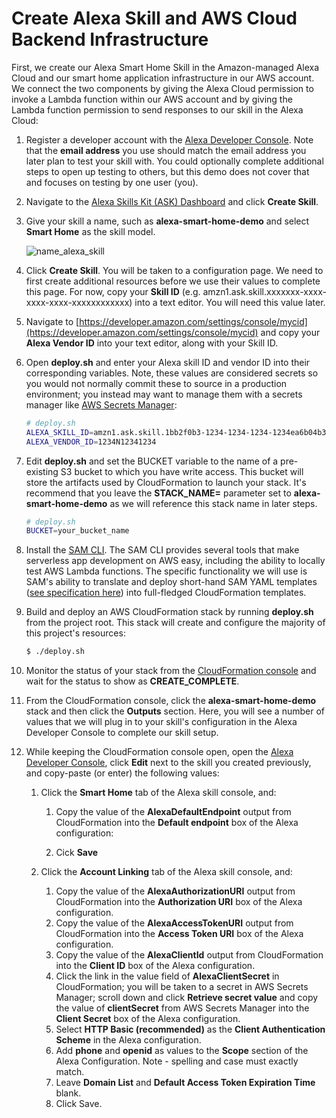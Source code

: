 # Create Alexa Skill and AWS Cloud Backend Infrastructure

First, we create our Alexa Smart Home Skill in the Amazon-managed Alexa Cloud and our smart home application infrastructure in our AWS account. We connect the two components by giving the Alexa Cloud permission to invoke a Lambda function within our AWS account and by giving the Lambda function permission to send responses to our skill in the Alexa Cloud:

1. Register a developer account with the [Alexa Developer Console](https://developer.amazon.com/). Note that the **email address** you use should match the email address you later plan to test your skill with. You could optionally complete additional steps to open up testing to others, but this demo does not cover that and focuses on testing by one user (you). 

2. Navigate to the [Alexa Skills Kit (ASK) Dashboard](https://developer.amazon.com/alexa/console/ask) and click **Create Skill**.

3. Give your skill a name, such as **alexa-smart-home-demo** and select **Smart Home** as the skill model. 

    ![name_alexa_skill]

    [name_alexa_skill]: ./../images/name_alexa_skill.png

4. Click **Create Skill**. You will be taken to a configuration page. We need to first create additional resources before we use their values to complete this page. For now, copy your **Skill ID** (e.g. amzn1.ask.skill.xxxxxxx-xxxx-xxxx-xxxx-xxxxxxxxxxxx) into a text editor. You will need this value later.

5. Navigate to [https://developer.amazon.com/settings/console/mycid](https://developer.amazon.com/settings/console/mycid) and copy your **Alexa Vendor ID** into your text editor, along with your Skill ID. 

6. Open **deploy.sh** and enter your Alexa skill ID and vendor ID into their corresponding variables. Note, these values are considered secrets so you would not normally commit these to source in a production environment; you instead may want to manage them with a secrets manager like [AWS Secrets Manager](https://aws.amazon.com/secrets-manager/):

    ```sh
    # deploy.sh
    ALEXA_SKILL_ID=amzn1.ask.skill.1bb2f0b3-1234-1234-1234-1234ea6b04b3
    ALEXA_VENDOR_ID=1234N12341234
    ```

7. Edit **deploy.sh** and set the BUCKET variable to the name of a pre-existing S3 bucket to which you have write access. This bucket will store the artifacts used by CloudFormation to launch your stack. It's recommend that you leave the **STACK_NAME=** parameter set to **alexa-smart-home-demo** as we will reference this stack name in later steps. 

    ```sh
    # deploy.sh
    BUCKET=your_bucket_name
    ```

8. Install the [SAM CLI](https://docs.aws.amazon.com/serverless-application-model/latest/developerguide/serverless-sam-cli-install.html). The SAM CLI provides several tools that make serverless app development on AWS easy, including the ability to locally test AWS Lambda functions. The specific functionality we will use is SAM's ability to translate and deploy short-hand SAM YAML templates ([see specification here](https://github.com/awslabs/serverless-application-model/blob/master/versions/2016-10-31.md)) into full-fledged CloudFormation templates. 

10. Build and deploy an AWS CloudFormation stack by running **deploy.sh** from the project root. This stack will create and configure the majority of this project's resources:

    ```sh
    $ ./deploy.sh
    ```

11. Monitor the status of your stack from the [CloudFormation console](https://console.aws.amazon.com/cloudformation/) and wait for the status to show as **CREATE_COMPLETE**. 

12. From the CloudFormation console, click the **alexa-smart-home-demo** stack and then click the **Outputs** section. Here, you will see a number of values that we will plug in to your skill's configuration in the Alexa Developer Console to complete our skill setup. 

13. While keeping the CloudFormation console open, open the [Alexa Developer Console](https://developer.amazon.com/alexa/console/ask/), click **Edit** next to the skill you created previously, and copy-paste (or enter) the following values:

    1. Click the **Smart Home** tab of the Alexa skill console, and: 

        1. Copy the value of the **AlexaDefaultEndpoint** output from CloudFormation into the **Default endpoint** box of the Alexa configuration:

        2. Cick **Save**

    2. Click the **Account Linking** tab of the Alexa skill console, and: 

        1. Copy the value of the **AlexaAuthorizationURI** output from CloudFormation into the **Authorization URI** box of the Alexa configuration.
        2. Copy the value of the **AlexaAccessTokenURI** output from CloudFormation into the **Access Token URI** box of the Alexa configuration.
        3. Copy the value of the **AlexaClientId** output from CloudFormation into the **Client ID** box of the Alexa configuration.
        4. Click the link in the value field of **AlexaClientSecret** in CloudFormation; you will be taken to a secret in AWS Secrets Manager; scroll down and click **Retrieve secret value** and copy the value of **clientSecret** from AWS Secrets Manager into the **Client Secret** box of the Alexa configuration. 
        5. Select **HTTP Basic (recommended)** as the **Client Authentication Scheme** in the Alexa configuration. 
        6. Add **phone** and **openid** as values to the **Scope** section of the Alexa Configuration. Note - spelling and case must exactly match. 
        7. Leave **Domain List** and **Default Access Token Expiration Time** blank. 
        8. Click Save.